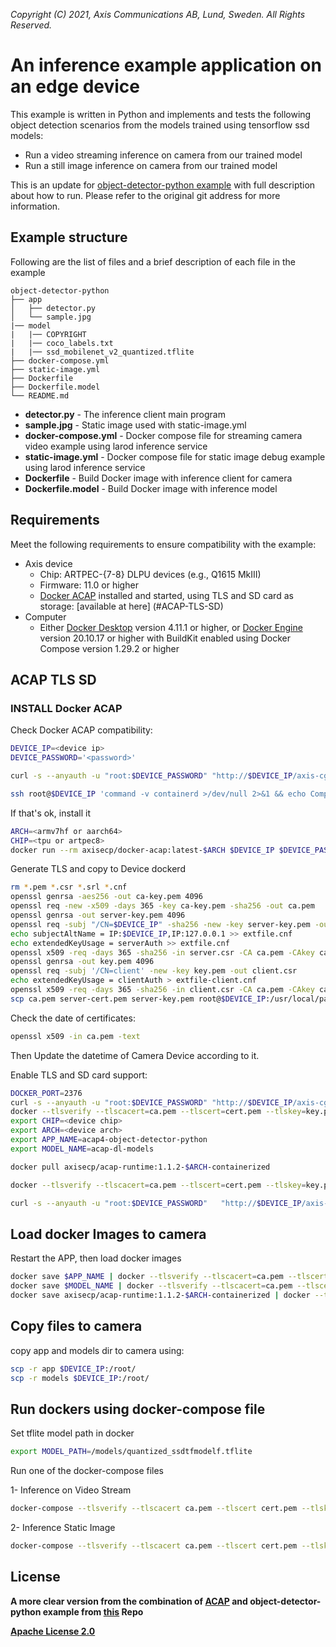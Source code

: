 *Copyright (C) 2021, Axis Communications AB, Lund, Sweden. All Rights Reserved.*

# An inference example application on an edge device

This example is written in Python and implements and tests the following object detection scenarios from the models trained using tensorflow ssd models:

* Run a video streaming inference on camera from our trained model
* Run a still image inference on camera from our trained model

This is an update for [object-detector-python example](https://github.com/AxisCommunications/acap-computer-vision-sdk-examples/tree/main/object-detector-python) with full description about how to run. Please refer to the original git address for more information.

## Example structure

Following are the list of files and a brief description of each file in the example

```text
object-detector-python
├── app
│   ├── detector.py
│   └── sample.jpg
|── model
|   |── COPYRIGHT
|   |── coco_labels.txt
|   |── ssd_mobilenet_v2_quantized.tflite
├── docker-compose.yml
├── static-image.yml
├── Dockerfile
├── Dockerfile.model
└── README.md
```

* **detector.py** - The inference client main program
* **sample.jpg** - Static image used with static-image.yml
* **docker-compose.yml** - Docker compose file for streaming camera video example using larod inference service
* **static-image.yml** - Docker compose file for static image debug example using larod inference service
* **Dockerfile** - Build Docker image with inference client for camera
* **Dockerfile.model** - Build Docker image with inference model

## Requirements

Meet the following requirements to ensure compatibility with the example:

* Axis device
  * Chip: ARTPEC-{7-8} DLPU devices (e.g., Q1615 MkIII)
  * Firmware: 11.0 or higher
  * [Docker ACAP](https://github.com/AxisCommunications/docker-acap) installed and started, using TLS and SD card as storage: [available at here] (#ACAP-TLS-SD)
* Computer
  * Either [Docker Desktop](https://docs.docker.com/desktop/) version 4.11.1 or higher, or [Docker Engine](https://docs.docker.com/engine/) version 20.10.17 or higher with BuildKit enabled using Docker Compose version 1.29.2 or higher

## ACAP TLS SD
### INSTALL Docker ACAP
Check Docker ACAP compatibility:

```bash
DEVICE_IP=<device ip>
DEVICE_PASSWORD='<password>'

curl -s --anyauth -u "root:$DEVICE_PASSWORD" "http://$DEVICE_IP/axis-cgi/param.cgi?action=update&root.Network.SSH.Enabled=yes"

ssh root@$DEVICE_IP 'command -v containerd >/dev/null 2>&1 && echo Compatible with Docker ACAP || echo Not compatible with Docker ACAP'
```

If that's ok, install it
```bash
ARCH=<armv7hf or aarch64>
CHIP=<tpu or artpec8>
docker run --rm axisecp/docker-acap:latest-$ARCH $DEVICE_IP $DEVICE_PASSWORD install
```

Generate TLS and copy to Device dockerd
```bash
rm *.pem *.csr *.srl *.cnf
openssl genrsa -aes256 -out ca-key.pem 4096
openssl req -new -x509 -days 365 -key ca-key.pem -sha256 -out ca.pem
openssl genrsa -out server-key.pem 4096
openssl req -subj "/CN=$DEVICE_IP" -sha256 -new -key server-key.pem -out server.csr
echo subjectAltName = IP:$DEVICE_IP,IP:127.0.0.1 >> extfile.cnf
echo extendedKeyUsage = serverAuth >> extfile.cnf
openssl x509 -req -days 365 -sha256 -in server.csr -CA ca.pem -CAkey ca-key.pem -CAcreateserial -out server-cert.pem -extfile extfile.cnf
openssl genrsa -out key.pem 4096
openssl req -subj '/CN=client' -new -key key.pem -out client.csr
echo extendedKeyUsage = clientAuth > extfile-client.cnf
openssl x509 -req -days 365 -sha256 -in client.csr -CA ca.pem -CAkey ca-key.pem -CAcreateserial -out cert.pem -extfile extfile-client.cnf
scp ca.pem server-cert.pem server-key.pem root@$DEVICE_IP:/usr/local/packages/dockerdwrapper/
```

Check the date of certificates:
```bash
openssl x509 -in ca.pem -text
```
Then Update the datetime of Camera Device according to it.

Enable TLS and SD card support:
```bash
DOCKER_PORT=2376
curl -s --anyauth -u "root:$DEVICE_PASSWORD" "http://$DEVICE_IP/axis-cgi/param.cgi?action=update&root.dockerdwrapper.UseTLS=yes"
docker --tlsverify --tlscacert=ca.pem --tlscert=cert.pem --tlskey=key.pem -H=$DEVICE_IP:$DOCKER_PORT version
export CHIP=<device chip>
export ARCH=<device arch>
export APP_NAME=acap4-object-detector-python
export MODEL_NAME=acap-dl-models

docker pull axisecp/acap-runtime:1.1.2-$ARCH-containerized

docker --tlsverify --tlscacert=ca.pem --tlscert=cert.pem --tlskey=key.pem  --host tcp://$DEVICE_IP:$DOCKER_PORT system prune --all --force

curl -s --anyauth -u "root:$DEVICE_PASSWORD"   "http://$DEVICE_IP/axis-cgi/param.cgi?action=update&root.dockerdwrapper.SDCardSupport=yes"
```

## Load docker Images to camera
Restart the APP, then load docker images
```bash
docker save $APP_NAME | docker --tlsverify --tlscacert=ca.pem --tlscert=cert.pem --tlskey=key.pem --host tcp://$DEVICE_IP:$DOCKER_PORT load
docker save $MODEL_NAME | docker --tlsverify --tlscacert=ca.pem --tlscert=cert.pem --tlskey=key.pem --host tcp://$DEVICE_IP:$DOCKER_PORT load
docker save axisecp/acap-runtime:1.1.2-$ARCH-containerized | docker --tlsverify --tlscacert=ca.pem --tlscert=cert.pem --tlskey=key.pem --host tcp://$DEVICE_IP:$DOCKER_PORT load
```

## Copy files to camera
copy app and models dir to camera using:
```bash
scp -r app $DEVICE_IP:/root/
scp -r models $DEVICE_IP:/root/
```

## Run dockers using docker-compose file
Set tflite model path in docker

```bash
export MODEL_PATH=/models/quantized_ssdtfmodelf.tflite
```

Run one of the docker-compose files

1- Inference on Video Stream
```bash
docker-compose --tlsverify --tlscacert ca.pem --tlscert cert.pem --tlskey key.pem --host tcp://$DEVICE_IP:$DOCKER_PORT --file docker-compose.yml --env-file ./config/env.$ARCH.$CHIP up
```

2- Inference Static Image
```bash
docker-compose --tlsverify --tlscacert ca.pem --tlscert cert.pem --tlskey key.pem --host tcp://$DEVICE_IP:$DOCKER_PORT --file static-image.yml --env-file ./config/env.$ARCH.$CHIP up
```


## License

**A more clear version from the combination of [ACAP](https://github.com/AxisCommunications/docker-acap) and object-detector-python example from [this](https://github.com/AxisCommunications/acap-computer-vision-sdk-examples) Repo**

**[Apache License 2.0](../LICENSE)**
